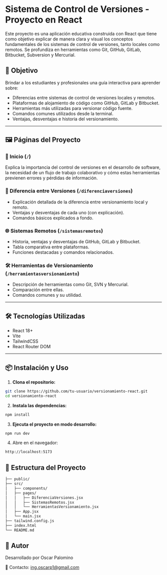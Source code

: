 # Sistema de Control de Versiones - Proyecto en React

Este proyecto es una aplicación educativa construida con React que tiene como objetivo explicar de manera clara y visual los conceptos fundamentales de los sistemas de control de versiones, tanto locales como remotos. Se profundiza en herramientas como Git, GitHub, GitLab, Bitbucket, Subversion y Mercurial.

## 🚀 Objetivo

Brindar a los estudiantes y profesionales una guía interactiva para aprender sobre:

- Diferencias entre sistemas de control de versiones locales y remotos.
- Plataformas de alojamiento de código como GitHub, GitLab y Bitbucket.
- Herramientas más utilizadas para versionar código fuente.
- Comandos comunes utilizados desde la terminal.
- Ventajas, desventajas e historia del versionamiento.

---

## 🖼️ Páginas del Proyecto

### 📌 Inicio (`/`)
Explica la importancia del control de versiones en el desarrollo de software, la necesidad de un flujo de trabajo colaborativo y cómo estas herramientas previenen errores y pérdidas de información.

### 🔀 Diferencia entre Versiones (`/diferenciaversiones`)
- Explicación detallada de la diferencia entre versionamiento local y remoto.
- Ventajas y desventajas de cada uno (con explicación).
- Comandos básicos explicados a fondo.

### 🌐 Sistemas Remotos (`/sistemasremotos`)
- Historia, ventajas y desventajas de GitHub, GitLab y Bitbucket.
- Tabla comparativa entre plataformas.
- Funciones destacadas y comandos relacionados.

### 🛠️ Herramientas de Versionamiento (`/herramientasversionamiento`)
- Descripción de herramientas como Git, SVN y Mercurial.
- Comparación entre ellas.
- Comandos comunes y su utilidad.

---

## 🛠️ Tecnologías Utilizadas

- React 18+
- Vite
- TailwindCSS
- React Router DOM

---

## 📦 Instalación y Uso

1. **Clona el repositorio:**

```bash
git clone https://github.com/tu-usuario/versionamiento-react.git
cd versionamiento-react
```
2. **Instala las dependencias:**
```bash
npm install
```
3. **Ejecuta el proyecto en modo desarrollo:**
```bash
npm run dev
```

4. Abre en el navegador:
```bash
http://localhost:5173
```

## 📂 Estructura del Proyecto
```bash
├── public/
├── src/
│   ├── components/
│   ├── pages/
│   │   ├── DiferenciaVersiones.jsx
│   │   ├── SistemasRemotos.jsx
│   │   └── HerramientasVersionamiento.jsx
│   ├── App.jsx
│   └── main.jsx
├── tailwind.config.js
├── index.html
└── README.md
```
## 🧠 Autor

Desarrollado por Oscar Palomino

📧 Contacto: ing.oscarp1@gmail.com